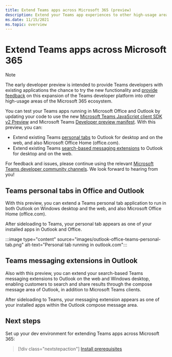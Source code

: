 ```yaml
---
title: Extend Teams apps across Microsoft 365 (preview)
description: Extend your Teams app experiences to other high-usage areas of Microsoft 365 
ms.date: 11/15/2021
ms.topic: overview
---
```

# Extend Teams apps across Microsoft 365

> [!NOTE]
> The early developer preview is intended to provide Teams developers with existing applications the chance to try the new functionality and [provide feedback](/microsoftteams/platform/feedback) on this expansion of the Teams developer platform into other high-usage areas of the Microsoft 365 ecosystem.

You can test your Teams apps running in Microsoft Office and Outlook by updating your code to use the new [Microsoft Teams JavaScript client SDK v2 Preview](using-teams-client-sdk-preview.md) and Microsoft Teams [Developer preview manifest](../resources/schema/manifest-schema-dev-preview.md). With this preview, you can:

- Extend existing Teams [personal tabs](/microsoftteams/platform/tabs/how-to/create-personal-tab) to Outlook for desktop and on the web, and also Microsoft Office Home (office.com).
- Extend existing Teams [search-based messaging extensions](/microsoftteams/platform/messaging-extensions/how-to/search-commands/define-search-command) to Outlook for desktop and on the web.

For feedback and issues, please continue using the relevant [Microsoft Teams developer community channels](/microsoftteams/platform/feedback). We look forward to hearing from you!

## Teams personal tabs in Office and Outlook

With this preview, you can extend a Teams personal tab application to run in both Outlook on Windows desktop and the web, and also Microsoft Office Home (office.com).

After sideloading to Teams, your personal tab appears as one of your installed apps in Outlook and Office.

:::image type="content" source="images/outlook-office-teams-personal-tab.png" alt-text="Personal tab running in outlook.com":::

## Teams messaging extensions in Outlook

Also with this preview, you can extend your search-based Teams messaging extensions to Outlook on the web and Windows desktop, enabling customers to search and share results through the compose message area of Outlook, in addition to Microsoft Teams clients.

After sideloading to Teams, your messaging extension appears as one of your installed apps within the Outlook compose message area.

## Next steps

Set up your dev environment for extending Teams apps across Microsoft 365:

> [!div class="nextstepaction"]
> [Install prerequisites](prerequisites.md)
